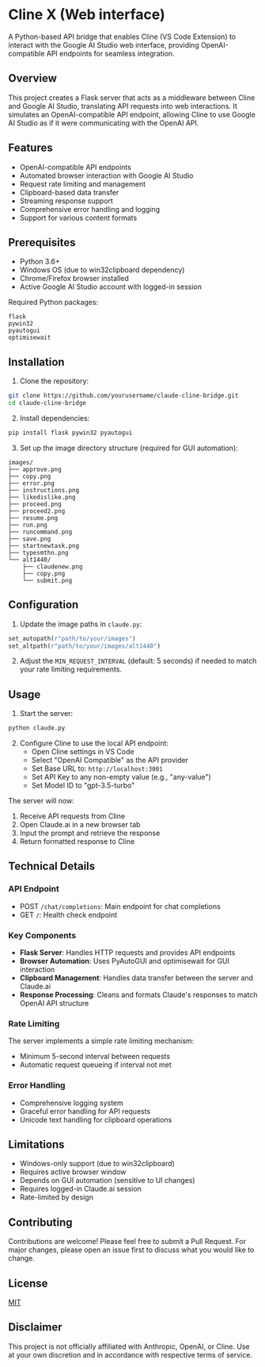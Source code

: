 # Cline X (Web interface)

A Python-based API bridge that enables Cline (VS Code Extension) to interact with the Google AI Studio web interface, providing OpenAI-compatible API endpoints for seamless integration.

## Overview

This project creates a Flask server that acts as a middleware between Cline and Google AI Studio, translating API requests into web interactions. It simulates an OpenAI-compatible API endpoint, allowing Cline to use Google AI Studio as if it were communicating with the OpenAI API.

## Features

- OpenAI-compatible API endpoints
- Automated browser interaction with Google AI Studio
- Request rate limiting and management
- Clipboard-based data transfer
- Streaming response support
- Comprehensive error handling and logging
- Support for various content formats

## Prerequisites

- Python 3.6+
- Windows OS (due to win32clipboard dependency)
- Chrome/Firefox browser installed
- Active Google AI Studio account with logged-in session

Required Python packages:
```
flask
pywin32
pyautogui
optimisewait
```

## Installation

1. Clone the repository:
```bash
git clone https://github.com/yourusername/claude-cline-bridge.git
cd claude-cline-bridge
```

2. Install dependencies:
```bash
pip install flask pywin32 pyautogui
```

3. Set up the image directory structure (required for GUI automation):
```
images/
├── approve.png
├── copy.png
├── error.png
├── instructions.png
├── likedislike.png
├── proceed.png
├── proceed2.png
├── resume.png
├── run.png
├── runcommand.png
├── save.png
├── startnewtask.png
├── typesmthn.png
└── alt1440/
    ├── claudenew.png
    ├── copy.png
    └── submit.png
```

## Configuration

1. Update the image paths in `claude.py`:
```python
set_autopath(r"path/to/your/images")
set_altpath(r"path/to/your/images/alt1440")
```

2. Adjust the `MIN_REQUEST_INTERVAL` (default: 5 seconds) if needed to match your rate limiting requirements.

## Usage

1. Start the server:
```bash
python claude.py
```

2. Configure Cline to use the local API endpoint:
   - Open Cline settings in VS Code
   - Select "OpenAI Compatible" as the API provider
   - Set Base URL to: `http://localhost:3001`
   - Set API Key to any non-empty value (e.g., "any-value")
   - Set Model ID to "gpt-3.5-turbo"


The server will now:
1. Receive API requests from Cline
2. Open Claude.ai in a new browser tab
3. Input the prompt and retrieve the response
4. Return formatted response to Cline

## Technical Details

### API Endpoint

- POST `/chat/completions`: Main endpoint for chat completions
- GET `/`: Health check endpoint

### Key Components

- **Flask Server**: Handles HTTP requests and provides API endpoints
- **Browser Automation**: Uses PyAutoGUI and optimisewait for GUI interaction
- **Clipboard Management**: Handles data transfer between the server and Claude.ai
- **Response Processing**: Cleans and formats Claude's responses to match OpenAI API structure

### Rate Limiting

The server implements a simple rate limiting mechanism:
- Minimum 5-second interval between requests
- Automatic request queueing if interval not met

### Error Handling

- Comprehensive logging system
- Graceful error handling for API requests
- Unicode text handling for clipboard operations

## Limitations

- Windows-only support (due to win32clipboard)
- Requires active browser window
- Depends on GUI automation (sensitive to UI changes)
- Requires logged-in Claude.ai session
- Rate-limited by design

## Contributing

Contributions are welcome! Please feel free to submit a Pull Request. For major changes, please open an issue first to discuss what you would like to change.

## License

[MIT](LICENSE)

## Disclaimer

This project is not officially affiliated with Anthropic, OpenAI, or Cline. Use at your own discretion and in accordance with respective terms of service.
